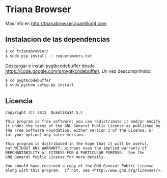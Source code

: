 # Triana Browser
Mas info en http://trianabrowser.quantika14.com

## Instalacion de las dependencias

``` sh
$ cd trianabrowser/
$ sudo pip install -r requeriments.txt
```

Descargar e install pygtkcodebuffer desde https://code.google.com/p/pygtkcodebuffer/.
Un vez descomprimido:

``` sh
$ cd pygtkcodebuffer
$ sudo python setup.py install
```

##  Licencia

    Copyright (C) 2015  QuantiKa14 S.C

    This program is free software: you can redistribute it and/or modify
    it under the terms of the GNU General Public License as published by
    the Free Software Foundation, either version 3 of the License, or
    (at your option) any later version.

    This program is distributed in the hope that it will be useful,
    but WITHOUT ANY WARRANTY; without even the implied warranty of
    MERCHANTABILITY or FITNESS FOR A PARTICULAR PURPOSE.  See the
    GNU General Public License for more details.

    You should have received a copy of the GNU General Public License
    along with this program.  If not, see <http://www.gnu.org/licenses/>.

